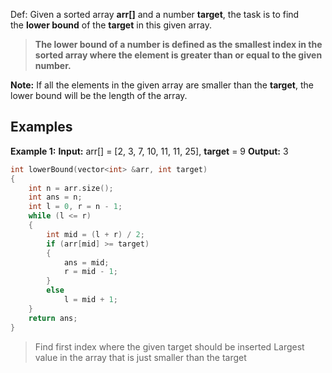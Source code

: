 Def: Given a sorted array **arr[]** and a number **target**, the task is to find the **lower bound** of the **target** in this given array.
> **The lower bound of a number is defined as the smallest index in the sorted array where the element is greater than or equal to the given number.**

**Note:** If all the elements in the given array are smaller than the **target**, the lower bound will be the length of the array.
## Examples
**Example 1:**
**Input:** arr[] = [2, 3, 7, 10, 11, 11, 25], **target** = 9
**Output:** 3
```cpp
int lowerBound(vector<int> &arr, int target)
{
    int n = arr.size();
    int ans = n;
    int l = 0, r = n - 1;
    while (l <= r)
    {
        int mid = (l + r) / 2;
        if (arr[mid] >= target)
        {
            ans = mid;
            r = mid - 1;
        }
        else
            l = mid + 1;
    }
    return ans;
}
```
> Find first index where the given target should be inserted
> Largest value in the array that is just smaller than the target